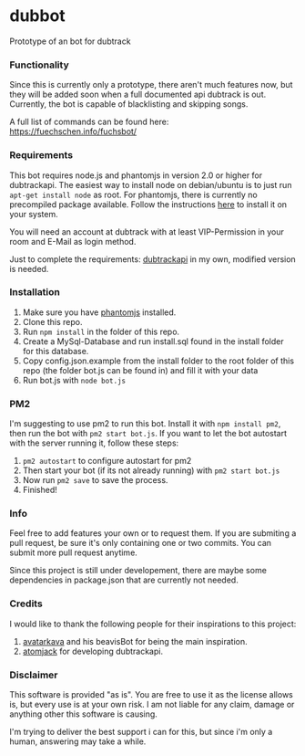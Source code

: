 # dubbot
Prototype of an bot for dubtrack

### Functionality

Since this is currently only a prototype, there aren't much features now, but they will be added soon when a full documented api dubtrack is out. Currently, the bot is capable of blacklisting and skipping songs.

A full list of commands can be found here: https://fuechschen.info/fuchsbot/

### Requirements

This bot requires node.js and phantomjs in version 2.0 or higher for dubtrackapi. The easiest way to install node on debian/ubuntu is to just run ```apt-get install node``` as root. For phantomjs, there is currently no precompiled package available. Follow the instructions [here](http://phantomjs.org/build.html) to install it on your system.

You will need an account at dubtrack with at least VIP-Permission in your room and E-Mail as login method.

Just to complete the requirements: [dubtrackapi](https://github.com/Fuechschen/dubtrackapi) in my own, modified version is needed.


### Installation

1. Make sure you have [phantomjs](http://phantomjs.org/) installed.
2. Clone this repo.
3. Run ```npm install``` in the folder of this repo.
4. Create a MySql-Database and run install.sql found in the install folder for this database.
5. Copy config.json.example from the install folder to the root folder of this repo (the folder bot.js can be found in) and fill it with your data
6. Run bot.js with ```node bot.js```

### PM2

I'm suggesting to use pm2 to run this bot. Install it with ```npm install pm2```, then run the bot with ```pm2 start bot.js```.
If you want to let the bot autostart with the server running it, follow these steps:
1. ```pm2 autostart``` to configure autostart for pm2
2. Then start your bot (if its not already running) with ```pm2 start bot.js```
3. Now run ```pm2 save``` to save the process.
4. Finished!


### Info

Feel free to add features your own or to request them. If you are submiting a pull request, be sure it's only containing one or two commits. You can submit more pull request anytime.

Since this project is still under developement, there are maybe some dependencies in package.json that are currently not needed.


### Credits

I would like to thank the following people for their inspirations to this project:

1. [avatarkava](https://github.com/avatarkava) and his beavisBot for being the main inspiration.
2. [atomjack](https://github.com/atomjack) for developing dubtrackapi.


### Disclaimer

This software is provided "as is". You are free to use it as the license allows is, but every use is at your own risk. I am not liable for any claim, damage or anything other this software is causing.

I'm trying to deliver the best support i can for this, but since i'm only a human, answering may take a while.

